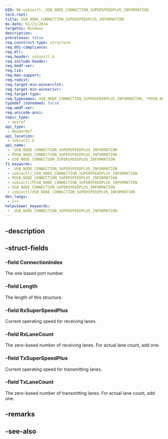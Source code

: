 ```yaml
---
UID: NS:usbioctl._USB_NODE_CONNECTION_SUPERSPEEDPLUS_INFORMATION
tech.root: 
title: USB_NODE_CONNECTION_SUPERSPEEDPLUS_INFORMATION
ms.date: 01/23/2024
targetos: Windows
description: 
prerelease: false
req.construct-type: structure
req.ddi-compliance: 
req.dll: 
req.header: usbioctl.h
req.include-header: 
req.kmdf-ver: 
req.lib: 
req.max-support: 
req.redist: 
req.target-min-winverclnt: 
req.target-min-winversvr: 
req.target-type: 
req.typenames: USB_NODE_CONNECTION_SUPERSPEEDPLUS_INFORMATION, *PUSB_NODE_CONNECTION_SUPERSPEEDPLUS_INFORMATION
typedef_isUnnamed: false
req.umdf-ver: 
req.unicode-ansi: 
topic_type:
 - apiref
api_type:
 - HeaderDef
api_location:
 - usbioctl.h
api_name:
 - _USB_NODE_CONNECTION_SUPERSPEEDPLUS_INFORMATION
 - PUSB_NODE_CONNECTION_SUPERSPEEDPLUS_INFORMATION
 - USB_NODE_CONNECTION_SUPERSPEEDPLUS_INFORMATION
f1_keywords:
 - _USB_NODE_CONNECTION_SUPERSPEEDPLUS_INFORMATION
 - usbioctl/_USB_NODE_CONNECTION_SUPERSPEEDPLUS_INFORMATION
 - PUSB_NODE_CONNECTION_SUPERSPEEDPLUS_INFORMATION
 - usbioctl/PUSB_NODE_CONNECTION_SUPERSPEEDPLUS_INFORMATION
 - USB_NODE_CONNECTION_SUPERSPEEDPLUS_INFORMATION
 - usbioctl/USB_NODE_CONNECTION_SUPERSPEEDPLUS_INFORMATION
dev_langs:
 - c++
helpviewer_keywords:
 - _USB_NODE_CONNECTION_SUPERSPEEDPLUS_INFORMATION
---
```


## -description

## -struct-fields

### -field ConnectionIndex

The one based port number.

### -field Length

The length of this structure.

### -field RxSuperSpeedPlus

Current operating speed for receiving lanes.

### -field RxLaneCount

The zero-based number of receiving lanes. For actual lane count, add one.

### -field TxSuperSpeedPlus

Current operating speed for transmitting lanes.

### -field TxLaneCount

The zero-based number of transmitting lanes. For actual lane count, add one.

## -remarks

## -see-also

